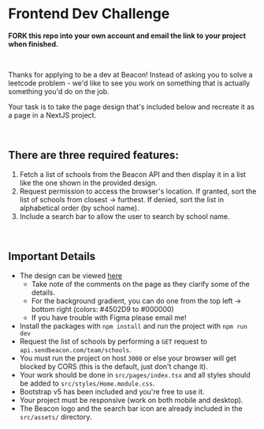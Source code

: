 # Frontend Dev Challenge

**FORK this repo into your own account and email the link to your project when finished.**

<br>

Thanks for applying to be a dev at Beacon! Instead of asking you to solve a leetcode problem - we'd like to see you work on something that is actually something you'd do on the job.

Your task is to take the page design that's included below and recreate it as a page in a NextJS project.

<br>

## There are three required features:

1. Fetch a list of schools from the Beacon API and then display it in a list like the one shown in the provided design.
2. Request permission to access the browser's location. If granted, sort the list of schools from closest -> furthest. If denied, sort the list in alphabetical order (by school name).
3. Include a search bar to allow the user to search by school name. 

<br>

## Important Details
- The design can be viewed [here](https://www.figma.com/file/nS3D3sSjVFrZNKHlB5Z6yH/Frontend-Dev-Challenge?node-id=0%3A1)
    - Take note of the comments on the page as they clarify some of the details.
    - For the background gradient, you can do one from the top left -> bottom right (colors: #4502D9 to #000000)
    - If you have trouble with Figma please email me!
- Install the packages with `npm install` and run the project with `npm run dev`
- Request the list of schools by performing a `GET` request to `api.sendbeacon.com/team/schools`.
- You must run the project on host `3000` or else your browser will get blocked by CORS (this is the default, just don't change it).
- Your work should be done in `src/pages/index.tsx` and all styles should be added to `src/styles/Home.module.css`.
- Bootstrap v5 has been included and you're free to use it.
- Your project must be responsive (work on both mobile and desktop).
- The Beacon logo and the search bar icon are already included in the  `src/assets/` directory.
